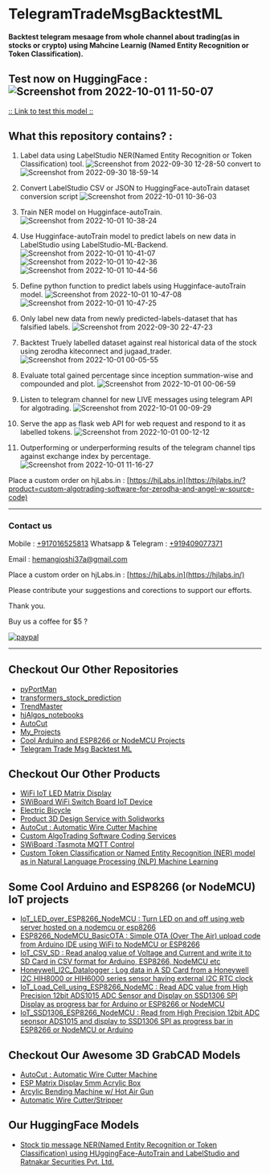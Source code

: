# TelegramTradeMsgBacktestML

#### Backtest telegram mesaage from whole channel about trading(as in stocks or crypto) using Mahcine Learnig (Named Entity Recognition or Token Classification).

## Test now on HuggingFace : ![Screenshot from 2022-10-01 11-50-07](https://user-images.githubusercontent.com/12392345/193395791-2a586c59-1ee2-433d-9f27-cc8e90b8e679.png)
[:: Link to test this model ::](https://huggingface.co/hemangjoshi37a/autotrain-ratnakar_1000_sample_curated-1474454086?text=SUPER+DUPER+DELIVERY%0A%0ADELIVERY+%3A+BUY+BEPL+ABOVE+117+SL+103+TARGET+135+-+155+-+175)


## What this repository contains? :

1. Label data using LabelStudio NER(Named Entity Recognition or Token Classification) tool.
 ![Screenshot from 2022-09-30 12-28-50](https://user-images.githubusercontent.com/12392345/193394190-3ad215d1-3205-4af3-949e-6d95cf866c6c.png) convert to  ![Screenshot from 2022-09-30 18-59-14](https://user-images.githubusercontent.com/12392345/193394213-9bb936e7-34ea-4cbc-9132-80c7e5a006d7.png)

2. Convert LabelStudio CSV or JSON to HuggingFace-autoTrain dataset conversion script
![Screenshot from 2022-10-01 10-36-03](https://user-images.githubusercontent.com/12392345/193394227-32e293d4-6736-4e71-b687-b0c2fcad732c.png)

3. Train NER model on Hugginface-autoTrain.
 ![Screenshot from 2022-10-01 10-38-24](https://user-images.githubusercontent.com/12392345/193394247-bf51da86-45bb-41b4-b4da-3de86014e6a5.png)

4. Use Hugginface-autoTrain model to predict labels on new data in LabelStudio using LabelStudio-ML-Backend.
 ![Screenshot from 2022-10-01 10-41-07](https://user-images.githubusercontent.com/12392345/193394251-bfba07d4-c56b-4fe8-ba7f-08a1c69f0e2c.png)
 ![Screenshot from 2022-10-01 10-42-36](https://user-images.githubusercontent.com/12392345/193394261-df4bc8f8-9ffd-4819-ba26-04fddbba8e7b.png)
 ![Screenshot from 2022-10-01 10-44-56](https://user-images.githubusercontent.com/12392345/193394267-c5a111c3-8d00-4d6f-b3c6-0ea82e4ac474.png)

5. Define python function to predict labels using Hugginface-autoTrain model.
 ![Screenshot from 2022-10-01 10-47-08](https://user-images.githubusercontent.com/12392345/193394278-81389606-f690-454a-bb2b-ef3f1db39571.png)
![Screenshot from 2022-10-01 10-47-25](https://user-images.githubusercontent.com/12392345/193394288-27a0c250-41af-48b1-9c57-c146dc51da1d.png)

6. Only label new data from newly predicted-labels-dataset that has falsified labels.
 ![Screenshot from 2022-09-30 22-47-23](https://user-images.githubusercontent.com/12392345/193394294-fdfaf40a-c9cd-4c2d-836e-1878b503a668.png)

7. Backtest Truely labelled dataset against real historical data of the stock using zerodha kiteconnect and jugaad_trader.
 ![Screenshot from 2022-10-01 00-05-55](https://user-images.githubusercontent.com/12392345/193394303-137c2a2a-3341-4be3-8ece-5191669ec53a.png)

8. Evaluate total gained percentage since inception summation-wise and compounded and plot.
 ![Screenshot from 2022-10-01 00-06-59](https://user-images.githubusercontent.com/12392345/193394308-446eddd9-c5d1-47e3-a231-9edc620284bb.png)

9. Listen to telegram channel for new LIVE messages using telegram API for algotrading.
 ![Screenshot from 2022-10-01 00-09-29](https://user-images.githubusercontent.com/12392345/193394319-8cc915b7-216e-4e05-a7bf-28360b17de99.png)

10. Serve the app as flask web API for web request and respond to it as labelled tokens.
 ![Screenshot from 2022-10-01 00-12-12](https://user-images.githubusercontent.com/12392345/193394323-822c2a59-ca72-45b1-abca-a6e5df3364b0.png)

11. Outperforming or underperforming results of the telegram channel tips against exchange index by percentage.
 ![Screenshot from 2022-10-01 11-16-27](https://user-images.githubusercontent.com/12392345/193394685-53235198-04f8-4d3c-a341-535dd9093252.png)



Place a custom order on hjLabs.in : [https://hjLabs.in](https://hjlabs.in/?product=custom-algotrading-software-for-zerodha-and-angel-w-source-code)

------------------------------------------------------------------------------

### Contact us

Mobile : [+917016525813](tel:+917016525813)
Whatsapp & Telegram : [+919409077371](tel:+919409077371)

Email : [hemangjoshi37a@gmail.com](mailto:hemangjoshi37a@gmail.com)

Place a custom order on hjLabs.in : [https://hjLabs.in](https://hjlabs.in/)

Please contribute your suggestions and corections to support our efforts.

Thank you.

Buy us a coffee for $5 ?

[![paypal](https://www.paypalobjects.com/en_US/i/btn/btn_donateCC_LG.gif)](https://www.paypal.com/cgi-bin/webscr?cmd=_s-xclick&hosted_button_id=5JXC8VRCSUZWJ)

----------------------------------------------------------------------------------------

## Checkout Our Other Repositories

- [pyPortMan](https://github.com/hemangjoshi37a/pyPortMan)
- [transformers_stock_prediction](https://github.com/hemangjoshi37a/transformers_stock_prediction)
- [TrendMaster](https://github.com/hemangjoshi37a/TrendMaster)
- [hjAlgos_notebooks](https://github.com/hemangjoshi37a/hjAlgos_notebooks)
- [AutoCut](https://github.com/hemangjoshi37a/AutoCut)
- [My_Projects](https://github.com/hemangjoshi37a/My_Projects)
- [Cool Arduino and ESP8266 or NodeMCU Projects](https://github.com/hemangjoshi37a/my_Arduino)
- [Telegram Trade Msg Backtest ML](https://github.com/hemangjoshi37a/TelegramTradeMsgBacktestML)

## Checkout Our Other Products

- [WiFi IoT LED Matrix Display](https://hjlabs.in/product/wifi-iot-led-display)
- [SWiBoard WiFi Switch Board IoT Device](https://hjlabs.in/product/swiboard-wifi-switch-board-iot-device)
- [Electric Bicycle](https://hjlabs.in/product/electric-bicycle)
- [Product 3D Design Service with Solidworks](https://hjlabs.in/product/product-3d-design-with-solidworks/)
- [AutoCut : Automatic Wire Cutter Machine](https://hjlabs.in/product/automatic-wire-cutter-machine/)
- [Custom AlgoTrading Software Coding Services](https://hjlabs.in/product/custom-algotrading-software-for-zerodha-and-angel-w-source-code//)
- [SWiBoard :Tasmota MQTT Control](https://play.google.com/store/apps/details?id=in.hjlabs.swiboard)
- [Custom Token Classification or Named Entity Recognition (NER) model as in Natural Language Processing (NLP) Machine Learning](https://hjlabs.in/product/custom-token-classification-or-named-entity-recognition-ner-model-as-in-natural-language-processing-nlp-machine-learning/)

## Some Cool Arduino and ESP8266 (or NodeMCU) IoT projects

- [IoT_LED_over_ESP8266_NodeMCU : Turn LED on and off using web server hosted on a nodemcu or esp8266](https://github.com/hemangjoshi37a/my_Arduino/tree/master/IoT_LED_over_ESP8266_NodeMCU)
- [ESP8266_NodeMCU_BasicOTA : Simple OTA (Over The Air) upload code from Arduino IDE using WiFi to NodeMCU or ESP8266](https://github.com/hemangjoshi37a/my_Arduino/tree/master/ESP8266_NodeMCU_BasicOTA)  
- [IoT_CSV_SD : Read analog value of Voltage and Current and write it to SD Card in CSV format for Arduino, ESP8266, NodeMCU etc](https://github.com/hemangjoshi37a/my_Arduino/tree/master/IoT_CSV_SD)  
- [Honeywell_I2C_Datalogger : Log data in A SD Card from a Honeywell I2C HIH8000 or HIH6000 series sensor having external I2C RTC clock](https://github.com/hemangjoshi37a/my_Arduino/tree/master/Honeywell_I2C_Datalogger)
- [IoT_Load_Cell_using_ESP8266_NodeMC : Read ADC value from High Precision 12bit ADS1015 ADC Sensor and Display on SSD1306 SPI Display as progress bar for Arduino or ESP8266 or NodeMCU](https://github.com/hemangjoshi37a/my_Arduino/tree/master/IoT_Load_Cell_using_ESP8266_NodeMC)
- [IoT_SSD1306_ESP8266_NodeMCU : Read from High Precision 12bit ADC seonsor ADS1015 and display to SSD1306 SPI as progress bar in ESP8266 or NodeMCU or Arduino](https://github.com/hemangjoshi37a/my_Arduino/tree/master/IoT_SSD1306_ESP8266_NodeMCU)  

## Checkout Our Awesome 3D GrabCAD Models

- [AutoCut : Automatic Wire Cutter Machine](https://grabcad.com/library/automatic-wire-cutter-machine-1)
- [ESP Matrix Display 5mm Acrylic Box](https://grabcad.com/library/esp-matrix-display-5mm-acrylic-box-1)
- [Arcylic Bending Machine w/ Hot Air Gun](https://grabcad.com/library/arcylic-bending-machine-w-hot-air-gun-1)
- [Automatic Wire Cutter/Stripper](https://grabcad.com/library/automatic-wire-cutter-stripper-1)

## Our HuggingFace Models

- [Stock tip message NER(Named Entity Recognition or Token Classification) using HUggingFace-AutoTrain and LabelStudio and Ratnakar Securities Pvt. Ltd.](https://huggingface.co/hemangjoshi37a/autotrain-ratnakar_1000_sample_curated-1474454086)
